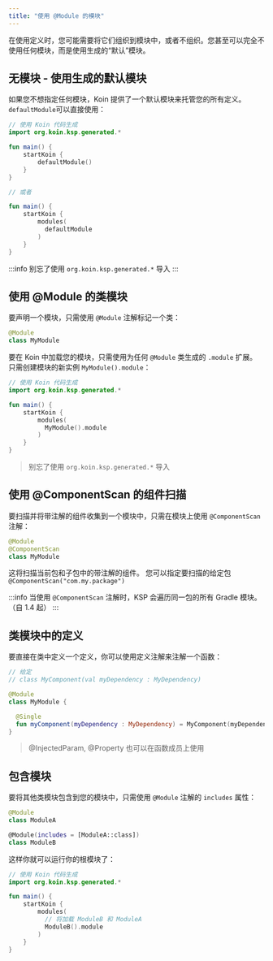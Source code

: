 ```yaml
---
title: "使用 @Module 的模块"
---
```

在使用定义时，您可能需要将它们组织到模块中，或者不组织。您甚至可以完全不使用任何模块，而是使用生成的“默认”模块。

## 无模块 - 使用生成的默认模块

如果您不想指定任何模块，Koin 提供了一个默认模块来托管您的所有定义。 `defaultModule`可以直接使用：

```kotlin
// 使用 Koin 代码生成
import org.koin.ksp.generated.*

fun main() {
    startKoin {
        defaultModule()
    }
}

// 或者

fun main() {
    startKoin {
        modules(
          defaultModule
        )
    }
}
```

:::info
  别忘了使用 `org.koin.ksp.generated.*` 导入
:::

## 使用 @Module 的类模块

要声明一个模块，只需使用 `@Module` 注解标记一个类：

```kotlin
@Module
class MyModule
```

要在 Koin 中加载您的模块，只需使用为任何 `@Module` 类生成的 `.module` 扩展。 只需创建模块的新实例 `MyModule().module`：

```kotlin
// 使用 Koin 代码生成
import org.koin.ksp.generated.*

fun main() {
    startKoin {
        modules(
          MyModule().module
        )
    }
}
```

> 别忘了使用 `org.koin.ksp.generated.*` 导入

## 使用 @ComponentScan 的组件扫描

要扫描并将带注解的组件收集到一个模块中，只需在模块上使用 `@ComponentScan` 注解：

```kotlin
@Module
@ComponentScan
class MyModule
```

这将扫描当前包和子包中的带注解的组件。 您可以指定要扫描的给定包 `@ComponentScan("com.my.package")`

:::info
  当使用 `@ComponentScan` 注解时，KSP 会遍历同一包的所有 Gradle 模块。（自 1.4 起）
:::

## 类模块中的定义

要直接在类中定义一个定义，你可以使用定义注解来注解一个函数：

```kotlin
// 给定
// class MyComponent(val myDependency : MyDependency)

@Module
class MyModule {

  @Single
  fun myComponent(myDependency : MyDependency) = MyComponent(myDependency)
}
```

> @InjectedParam, @Property 也可以在函数成员上使用

## 包含模块

要将其他类模块包含到您的模块中，只需使用 `@Module` 注解的 `includes` 属性：

```kotlin
@Module
class ModuleA

@Module(includes = [ModuleA::class])
class ModuleB
```

这样你就可以运行你的根模块了：

```kotlin
// 使用 Koin 代码生成
import org.koin.ksp.generated.*

fun main() {
    startKoin {
        modules(
          // 将加载 ModuleB 和 ModuleA
          ModuleB().module
        )
    }
}
